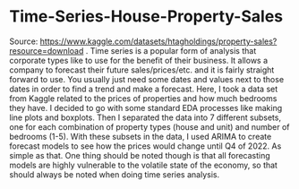 # Time-Series-House-Property-Sales
Source: https://www.kaggle.com/datasets/htagholdings/property-sales?resource=download . Time series is a popular form of analysis that corporate types like to use for the benefit of their business. It allows a company to forecast their future sales/prices/etc. and it is fairly straight forward to use. You usually just need some dates and values next to those dates in order to find a trend and make a forecast. Here, I took a data set from Kaggle related to the prices of properties and how much bedrooms they have. I decided to go with some standard EDA processes like making line plots and boxplots. Then I separated the data into 7 different subsets, one for each combination of property types (house and unit) and number of bedrooms (1-5). With these subsets in the data, I used ARIMA to create forecast models to see how the prices would change until Q4 of 2022. As simple as that. One thing should be noted though is that all forecasting models are highly vulnerable to the volatile state of the economy, so that should always be noted when doing time series analysis.

